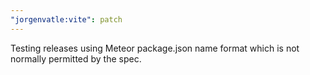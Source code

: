```yaml
---
"jorgenvatle:vite": patch
---
```


Testing releases using Meteor package.json name format which is not normally permitted by the spec.
